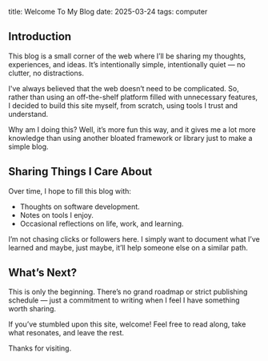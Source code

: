title: Welcome To My Blog
date: 2025-03-24
tags: computer

Introduction
------------

This blog is a small corner of the web where I’ll be sharing my thoughts, 
experiences, and ideas. It’s intentionally simple, intentionally quiet — no clutter, 
no distractions.

I've always believed that the web doesn’t need to be complicated. 
So, rather than using an off-the-shelf platform filled with unnecessary features, 
I decided to build this site myself, from scratch, using tools I trust and understand.

Why am I doing this? Well, it’s more fun this way, and it gives me a lot more knowledge
than using another bloated framework or library just to make a simple blog.


Sharing Things I Care About
---------------------------

Over time, I hope to fill this blog with:
* Thoughts on software development.
* Notes on tools I enjoy.
* Occasional reflections on life, work, and learning.

I’m not chasing clicks or followers here. I simply want to document what I’ve 
learned and maybe, just maybe, it’ll help someone else on a similar path.


What’s Next?
--------------

This is only the beginning.
There’s no grand roadmap or strict publishing schedule — just a commitment to 
writing when I feel I have something worth sharing.

If you’ve stumbled upon this site, welcome! Feel free to read along, take what 
resonates, and leave the rest.

Thanks for visiting.
